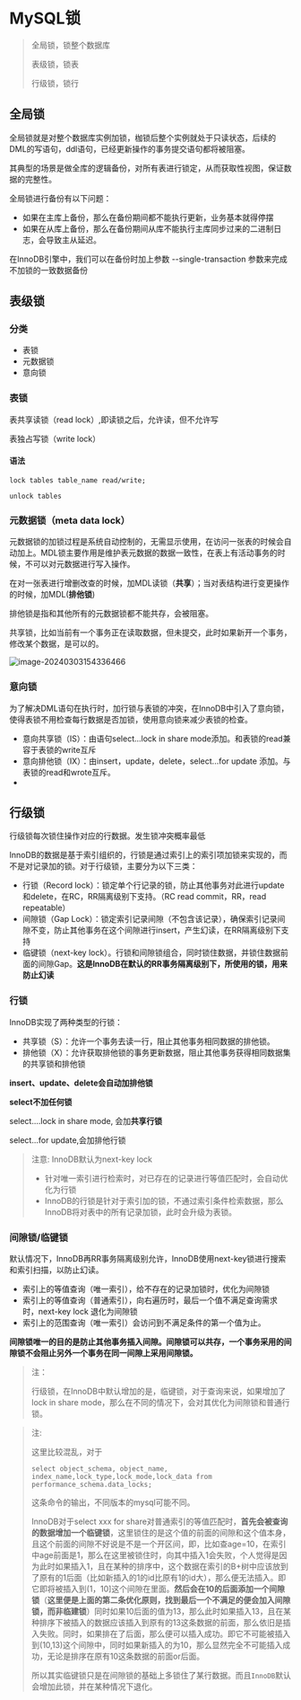 # MySQL锁

> 全局锁，锁整个数据库
>
> 表级锁，锁表
>
> 行级锁，锁行

## 全局锁

全局锁就是对整个数据库实例加锁，枷锁后整个实例就处于只读状态，后续的DML的写语句，ddl语句，已经更新操作的事务提交语句都将被阻塞。

其典型的场景是做全库的逻辑备份，对所有表进行锁定，从而获取性视图，保证数据的完整性。

全局锁进行备份有以下问题：

* 如果在主库上备份，那么在备份期间都不能执行更新，业务基本就得停摆
* 如果在从库上备份，那么在备份期间从库不能执行主库同步过来的二进制日志，会导致主从延迟。

在InnoDB引擎中，我们可以在备份时加上参数 --single-transaction 参数来完成不加锁的一致数据备份

## 表级锁

### 分类

* 表锁
* 元数据锁
* 意向锁

### 表锁

表共享读锁（read lock）,即读锁之后，允许读，但不允许写

表独占写锁（write lock）

#### 语法

```mysql
lock tables table_name read/write;

unlock tables 
```

### 元数据锁（meta data lock）

元数据锁的加锁过程是系统自动控制的，无需显示使用，在访问一张表的时候会自动加上。MDL锁主要作用是维护表元数据的数据一致性，在表上有活动事务的时候，不可以对元数据进行写入操作。

在对一张表进行增删改查的时候，加MDL读锁（**共享**）；当对表结构进行变更操作的时候，加MDL(**排他锁**)

排他锁是指和其他所有的元数据锁都不能共存，会被阻塞。

共享锁，比如当前有一个事务正在读取数据，但未提交，此时如果新开一个事务，修改某个数据，是可以的。

![image-20240303154336466](https://s2.loli.net/2024/03/03/SB8KEnt2oH3ecYJ.png)

### 意向锁

 为了解决DML语句在执行时，加行锁与表锁的冲突，在InnoDB中引入了意向锁，使得表锁不用检查每行数据是否加锁，使用意向锁来减少表锁的检查。

* 意向共享锁（IS）：由语句select...lock in share mode添加。和表锁的read兼容于表锁的write互斥
* 意向排他锁（IX）：由insert，update，delete，select...for update 添加。与表锁的read和wrote互斥。
* 

## 行级锁

行级锁每次锁住操作对应的行数据。发生锁冲突概率最低

InnoDB的数据是基于索引组织的，行锁是通过索引上的索引项加锁来实现的，而不是对记录加的锁。对于行级锁，主要分为以下三类：

* 行锁（Record lock）：锁定单个行记录的锁，防止其他事务对此进行update和delete，在RC，RR隔离级别下支持。（RC read commit，RR，read repeatable）
* 间隙锁（Gap Lock）：锁定索引记录间隙（不包含该记录），确保索引记录间隙不变，防止其他事务在这个间隙进行insert，产生幻读，在RR隔离级别下支持
* 临键锁（next-key lock）。行锁和间隙锁组合，同时锁住数据，并锁住数据前面的间隙Gap。**这是InnoDB在默认的RR事务隔离级别下，所使用的锁，用来防止幻读**

### 行锁

InnoDB实现了两种类型的行锁：

* 共享锁（S）：允许一个事务去读一行，阻止其他事务相同数据的排他锁。
* 排他锁（X）：允许获取排他锁的事务更新数据，阻止其他事务获得相同数据集的共享锁和排他锁

**insert、update、delete会自动加排他锁**

**select不加任何锁**

select....lock in share mode, 会加**共享行锁**

select...for update,会加排他行锁

> 注意: InnoDB默认为next-key lock
>
> * 针对唯一索引进行检索时，对已存在的记录进行等值匹配时，会自动优化为行锁
> * InnoDB的行锁是针对于索引加的锁，不通过索引条件检索数据，那么InnoDB将对表中的所有记录加锁，此时会升级为表锁。

### 间隙锁/临键锁

默认情况下，InnoDB再RR事务隔离级别允许，InnoDB使用next-key锁进行搜索和索引扫描，以防止幻读。

* 索引上的等值查询（唯一索引），给不存在的记录加锁时，优化为间隙锁
* 索引上的等值查询（普通索引），向右遍历时，最后一个值不满足查询需求时，next-key lock 退化为间隙锁
* 索引上的范围查询（唯一索引）会访问到不满足条件的第一个值为止。

**间隙锁唯一的目的是防止其他事务插入间隙。间隙锁可以共存，一个事务采用的间隙锁不会阻止另外一个事务在同一间隙上采用间隙锁。**

> 注：
>
> 行级锁，在InnoDB中默认增加的是，临键锁，对于查询来说，如果增加了lock in share mode，那么在不同的情况下，会对其优化为间隙锁和普通行锁。

> 注:
>
> 这里比较混乱，对于
>
> ```mysql
> select object_schema, object_name, index_name,lock_type,lock_mode,lock_data from performance_schema.data_locks;
> ```
>
> 这条命令的输出，不同版本的mysql可能不同。
>
> InnoDB对于select xxx for share对普通索引的等值匹配时，**首先会被查询的数据增加一个临键锁**，这里锁住的是这个值的前面的间隙和这个值本身，且这个前面的间隙不好说是不是一个开区间，即，比如查age=10，在索引中age前面是1，那么在这里被锁住时，向其中插入1会失败，个人觉得是因为此时如果插入1，且在某种的排序中，这个数据在索引的B+树中应该放到了原有的1后面（比如新插入的1的id比原有1的id大），那么便无法插入。即它即将被插入到(1，10]这个间隙在里面。**然后会在10的后面添加一个间隙锁**（**这里便是上面的第二条优化原则，找到最后一个不满足的便会加入间隙锁，而非临建锁**）同时如果10后面的值为13，那么此时如果插入13，且在某种排序下被插入的数据应该插入到原有的13这条数据的前面，那么依旧是插入失败。同时，如果排在了后面，那么便可以插入成功。即它不可能被插入到(10,13)这个间隙中，同时如果新插入的为10，那么显然完全不可能插入成功，无论是排序在原有10这条数据的前面or后面。
>
> 所以其实临键锁只是在间隙锁的基础上多锁住了某行数据。而且`InnoDB`默认会增加此锁，并在某种情况下退化。

